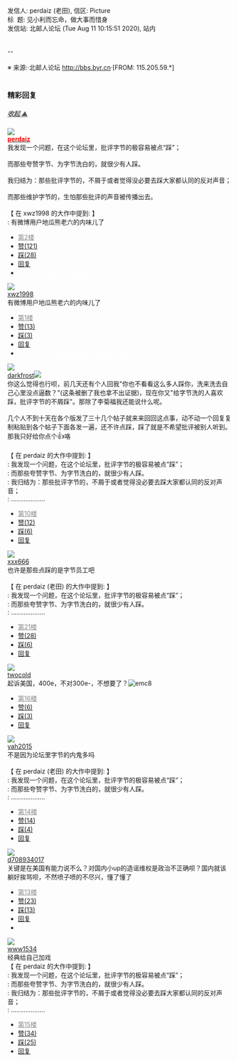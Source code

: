 <div class="a-content-wrap">发信人: perdaiz (老田), 信区: Picture<br>标&nbsp;&nbsp;题: 见小利而忘命，做大事而惜身<br>发信站: 北邮人论坛 (Tue Aug 11 10:15:51 2020), 站内<br><br><br><a target="_blank" href="https://bbs.byr.cn/att/Picture/0/3261242/231"><img border="0" title="" src="https://bbs.byr.cn/att/Picture/0/3261242/231" alt="" class="resizeable"></a><br>--<br><br><font class="f000"></font><font class="f005">※ 来源:·北邮人论坛 <a target="_blank" href="http://bbs.byr.cn">http://bbs.byr.cn</a>·[FROM: 115.205.59.*]</font><font class="f000"><br><br></font><div id="nice_view" class="corner" style="margin:0;display:block"><div class="a-nice-comment-divline"><h3><span>精彩回复</span></h3><h5><a class="a-func-toggle" style="color:#555;" href="#">收起 ▲</a></h5></div><div class="a-nice-comment"><div class="a-nice-comment-item"><a class="a-nice-comment-face" href="/user/query/perdaiz"><img src="https://bbs.byr.cn/uploadFace/P/perdaiz.7943.jpg"></a><div class="a-nice-comment-cell"><div class="a-nice-comment-id"><a href="/user/query/perdaiz"><strong style="color:red;">perdaiz</strong></a></div><div class="a-nice-comment-content">我发现一个问题，在这个论坛里，批评字节的极容易被点“踩”；<br><br>而那些夸赞字节、为字节洗白的，就很少有人踩。<br><br>我归结为：那些批评字节的，不屑于或者觉得没必要去踩大家都认同的反对声音；<br><br>而那些维护字节的，生怕那些批评的声音被传播出去。<br><br>【 在 xwz1998 的大作中提到: 】<br>: 有微博用户地瓜熊老六的内味儿了</div><div><ul class="a-func a-nice-comment-func"><li><a class="a-nice-comment-floor" style="color:#888;" title="点击跳转" href="/article/Picture/3261242?s=3261244">第2楼</a></li><li><a href="/article/Picture/ajax_voteup/3261244.json" class="a-func-like" id="like_list3261244"><samp class="ico-pos-zaninactive" id="icon_like_list3261244"></samp>赞(121)</a></li><li><a href="/article/Picture/ajax_votedown/3261244.json" id="listCai3261244" class="a-func-cai"><samp class="ico-pos-caiinactive" id="icon_list_cai3261244"></samp>踩(28)</a></li><li><samp class="ico-pos-reply"></samp><a href="/article/Picture/post/3261244" class="a-post">回复</a></li><li><a href="#" style="color:white;margin:0px 50px;">对不起，我是警察。 3/10</a></li></ul></div></div></div><div class="a-nice-comment-item"><a class="a-nice-comment-face" href="/user/query/xwz1998"><img src="https://bbs.byr.cn/img/face_default_m.jpg"></a><div class="a-nice-comment-cell"><div class="a-nice-comment-id"><a href="/user/query/xwz1998">xwz1998</a></div><div class="a-nice-comment-content">有微博用户地瓜熊老六的内味儿了</div><div><ul class="a-func a-nice-comment-func"><li><a class="a-nice-comment-floor" style="color:#888;" title="点击跳转" href="/article/Picture/3261242?s=3261243">第1楼</a></li><li><a href="/article/Picture/ajax_voteup/3261243.json" class="a-func-like" id="like_list3261243"><samp class="ico-pos-zaninactive" id="icon_like_list3261243"></samp>赞(13)</a></li><li><a href="/article/Picture/ajax_votedown/3261243.json" id="listCai3261243" class="a-func-cai"><samp class="ico-pos-caiinactive" id="icon_list_cai3261243"></samp>踩(3)</a></li><li><samp class="ico-pos-reply"></samp><a href="/article/Picture/post/3261243" class="a-post">回复</a></li><li><a href="#" style="color:white;margin:0px 50px;">听过无数的道理，可依然过不好这一生 2/10</a></li></ul></div></div></div><div class="a-nice-comment-item"><a class="a-nice-comment-face" href="/user/query/darkfrost"><img src="https://bbs.byr.cn/uploadFace/D/darkfrost.5541.jpg"></a><div class="a-nice-comment-cell"><div class="a-nice-comment-id"><a href="/user/query/darkfrost">darkfrost</a><a href="#" class="titles" title="北邮人团队" _remark="团队之星，授予北邮人团队骨干成员，谢谢你们做出的杰出贡献!" onclick="titleInfo(this)"><img src="/files/imgupload/2018-01-24-00-20-08.png" class="a-u-title title-img"></a></div><div class="a-nice-comment-content">你这么觉得也行呗，前几天还有个人回我"你也不看看这么多人踩你，洗来洗去自己心里没点逼数？"(这条被删了我也拿不出证据)，现在你又"给字节洗的人喜欢踩，批评字节的不屑踩"。那除了李菊福我还能说什么呢。<br><br>几个人不到十天在各个版发了三十几个帖子就来来回回这点事，动不动一个回复复制粘贴到各个帖子下面各发一遍，还不许点踩，踩了就是不希望批评被别人听到。那我只好给你点个<span class="emoji" style="font-size: 16px">👍</span>咯<br><br>【 在 perdaiz 的大作中提到: 】<br>: 我发现一个问题，在这个论坛里，批评字节的极容易被点“踩”；<br>: 而那些夸赞字节、为字节洗白的，就很少有人踩。<br>: 我归结为：那些批评字节的，不屑于或者觉得没必要去踩大家都认同的反对声音；<br>: ...................</div><div><ul class="a-func a-nice-comment-func"><li><a class="a-nice-comment-floor" style="color:#888;" title="点击跳转" href="/article/Picture/3261242?s=3261254">第10楼</a></li><li><a href="/article/Picture/ajax_voteup/3261254.json" class="a-func-like" id="like_list3261254"><samp class="ico-pos-zaninactive" id="icon_like_list3261254"></samp>赞(12)</a></li><li><a href="/article/Picture/ajax_votedown/3261254.json" id="listCai3261254" class="a-func-cai"><samp class="ico-pos-caiinactive" id="icon_list_cai3261254"></samp>踩(6)</a></li><li><samp class="ico-pos-reply"></samp><a href="/article/Picture/post/3261254" class="a-post">回复</a></li></ul></div></div></div><div class="a-nice-comment-item"><a class="a-nice-comment-face" href="/user/query/xxx666"><img src="https://bbs.byr.cn/img/face_default_f.jpg"></a><div class="a-nice-comment-cell"><div class="a-nice-comment-id"><a href="/user/query/xxx666">xxx666</a></div><div class="a-nice-comment-content">也许是那些点踩的是字节员工吧<br><br>【 在 perdaiz (老田) 的大作中提到: 】<br>: 我发现一个问题，在这个论坛里，批评字节的极容易被点“踩”；<br>: 而那些夸赞字节、为字节洗白的，就很少有人踩。<br>: ...................</div><div><ul class="a-func a-nice-comment-func"><li><a class="a-nice-comment-floor" style="color:#888;" title="点击跳转" href="/article/Picture/3261242?s=3261272">第21楼</a></li><li><a href="/article/Picture/ajax_voteup/3261272.json" class="a-func-like" id="like_list3261272"><samp class="ico-pos-zaninactive" id="icon_like_list3261272"></samp>赞(28)</a></li><li><a href="/article/Picture/ajax_votedown/3261272.json" id="listCai3261272" class="a-func-cai"><samp class="ico-pos-caiinactive" id="icon_list_cai3261272"></samp>踩(6)</a></li><li><samp class="ico-pos-reply"></samp><a href="/article/Picture/post/3261272" class="a-post">回复</a></li></ul></div></div></div><div class="a-nice-comment-item"><a class="a-nice-comment-face" href="/user/query/twocold"><img src="https://bbs.byr.cn/uploadFace/T/twocold.9821.jpg"></a><div class="a-nice-comment-cell"><div class="a-nice-comment-id"><a href="/user/query/twocold">twocold</a></div><div class="a-nice-comment-content">起诉美国，400e，不对300e-，不想要了？<img src="/img/ubb/emc/8.gif" alt="emc8" style="display:inline;border-style:none"></div><div><ul class="a-func a-nice-comment-func"><li><a class="a-nice-comment-floor" style="color:#888;" title="点击跳转" href="/article/Picture/3261242?s=3261263">第16楼</a></li><li><a href="/article/Picture/ajax_voteup/3261263.json" class="a-func-like" id="like_list3261263"><samp class="ico-pos-zaninactive" id="icon_like_list3261263"></samp>赞(6)</a></li><li><a href="/article/Picture/ajax_votedown/3261263.json" id="listCai3261263" class="a-func-cai"><samp class="ico-pos-caiinactive" id="icon_list_cai3261263"></samp>踩(3)</a></li><li><samp class="ico-pos-reply"></samp><a href="/article/Picture/post/3261263" class="a-post">回复</a></li></ul></div></div></div><div class="a-nice-comment-item"><a class="a-nice-comment-face" href="/user/query/yah2015"><img src="https://bbs.byr.cn/img/face_default_m.jpg"></a><div class="a-nice-comment-cell"><div class="a-nice-comment-id"><a href="/user/query/yah2015">yah2015</a></div><div class="a-nice-comment-content">不是因为论坛里字节的内鬼多吗<br><br>【 在 perdaiz (老田) 的大作中提到: 】<br>: 我发现一个问题，在这个论坛里，批评字节的极容易被点“踩”；<br>: 而那些夸赞字节、为字节洗白的，就很少有人踩。<br>: ...................</div><div><ul class="a-func a-nice-comment-func"><li><a class="a-nice-comment-floor" style="color:#888;" title="点击跳转" href="/article/Picture/3261242?s=3261261">第14楼</a></li><li><a href="/article/Picture/ajax_voteup/3261261.json" class="a-func-like" id="like_list3261261"><samp class="ico-pos-zaninactive" id="icon_like_list3261261"></samp>赞(14)</a></li><li><a href="/article/Picture/ajax_votedown/3261261.json" id="listCai3261261" class="a-func-cai"><samp class="ico-pos-caiinactive" id="icon_list_cai3261261"></samp>踩(4)</a></li><li><samp class="ico-pos-reply"></samp><a href="/article/Picture/post/3261261" class="a-post">回复</a></li></ul></div></div></div><div class="a-nice-comment-item"><a class="a-nice-comment-face" href="/user/query/d708934017"><img src="https://bbs.byr.cn/img/face_default_m.jpg"></a><div class="a-nice-comment-cell"><div class="a-nice-comment-id"><a href="/user/query/d708934017">d708934017</a></div><div class="a-nice-comment-content">关键是在美国有能力说不么？对国内小up的造谣维权是政治不正确呗？国内就该躺好挨骂呗，不然喷子喷的不尽兴，懂了懂了</div><div><ul class="a-func a-nice-comment-func"><li><a class="a-nice-comment-floor" style="color:#888;" title="点击跳转" href="/article/Picture/3261242?s=3261260">第13楼</a></li><li><a href="/article/Picture/ajax_voteup/3261260.json" class="a-func-like" id="like_list3261260"><samp class="ico-pos-zaninactive" id="icon_like_list3261260"></samp>赞(23)</a></li><li><a href="/article/Picture/ajax_votedown/3261260.json" id="listCai3261260" class="a-func-cai"><samp class="ico-pos-caiinactive" id="icon_list_cai3261260"></samp>踩(13)</a></li><li><samp class="ico-pos-reply"></samp><a href="/article/Picture/post/3261260" class="a-post">回复</a></li><li><a href="#" style="color:white;margin:0px 50px;">不如，我们从头来过。 9/10</a></li></ul></div></div></div><div class="a-nice-comment-item"><a class="a-nice-comment-face" href="/user/query/www1534"><img src="https://bbs.byr.cn/img/face_default_m.jpg"></a><div class="a-nice-comment-cell"><div class="a-nice-comment-id"><a href="/user/query/www1534">www1534</a></div><div class="a-nice-comment-content">经典给自己加戏<br>【 在 perdaiz 的大作中提到: 】<br>: 我发现一个问题，在这个论坛里，批评字节的极容易被点“踩”；<br>: 而那些夸赞字节、为字节洗白的，就很少有人踩。<br>: 我归结为：那些批评字节的，不屑于或者觉得没必要去踩大家都认同的反对声音；<br>: ...................</div><div><ul class="a-func a-nice-comment-func"><li><a class="a-nice-comment-floor" style="color:#888;" title="点击跳转" href="/article/Picture/3261242?s=3261262">第15楼</a></li><li><a href="/article/Picture/ajax_voteup/3261262.json" class="a-func-like" id="like_list3261262"><samp class="ico-pos-zaninactive" id="icon_like_list3261262"></samp>赞(34)</a></li><li><a href="/article/Picture/ajax_votedown/3261262.json" id="listCai3261262" class="a-func-cai"><samp class="ico-pos-caiinactive" id="icon_list_cai3261262"></samp>踩(25)</a></li><li><samp class="ico-pos-reply"></samp><a href="/article/Picture/post/3261262" class="a-post">回复</a></li></ul></div></div></div></div></div><!--成就解锁：彩蛋2号获得！输入魂斗罗秘籍可解锁彩蛋3号。hint： IE 0=A  1=B--来自bbs.byr.cn----></div>